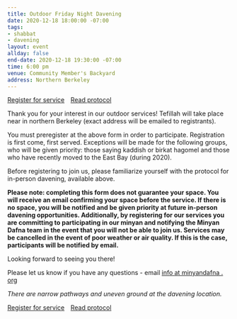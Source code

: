 ```yaml
---
title: Outdoor Friday Night Davening
date: 2020-12-18 18:00:00 -07:00
tags:
- shabbat
- davening
layout: event
allday: false
end-date: 2020-12-18 19:30:00 -07:00
time: 6:00 pm
venue: Community Member's Backyard
address: Northern Berkeley
---
```

<a href="https://airtable.com/shr9ic0uI1ZfuuOrL" style="margin-right: 10px" class="btn btn-primary">Register for service</a> <a href="https://drive.google.com/file/d/1t23nqmhT_YMNdMy55NP2aKRXUYm0c6gg/view?usp=sharing" target="_blank" class="btn btn-secondary">Read protocol</a>


Thank you for your interest in our outdoor services! Tefillah will take place near in northern Berkeley (exact address will be emailed to registrants).

You must preregister at the above form in order to participate. Registration is first come, first served. Exceptions will be made for the following groups, who will be given priority: those saying kaddish or birkat hagomel and those who have recently moved to the East Bay (during 2020).

Before registering to join us, please familiarize yourself with the protocol for in-person davening, available above.

**Please note: completing this form does not guarantee your space. You will receive an email confirming your space before the service. 
If there is no space, you will be notified and be given priority at future in-person davening opportunities.
Additionally, by registering for our services you are committing to participating in our minyan and notifying the Minyan Dafna team in the event that you will not be able to join us.
Services may be cancelled in the event of poor weather or air quality. If this is the case, participants will be notified by email.**

Looking forward to seeing you there!

Please let us know if you have any questions - email [info at minyandafna . org](mailto:info@minyandafna.org)

_There are narrow pathways and uneven ground at the davening location._


<a href="https://airtable.com/shr9ic0uI1ZfuuOrL" style="margin-right: 10px" class="btn btn-primary">Register for service</a> <a href="https://drive.google.com/file/d/1t23nqmhT_YMNdMy55NP2aKRXUYm0c6gg/view?usp=sharing" target="_blank" class="btn btn-secondary">Read protocol</a>
